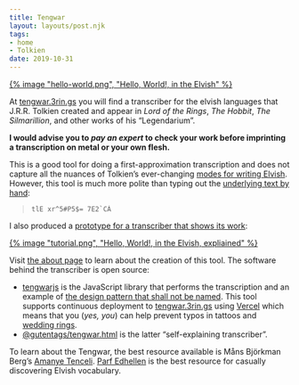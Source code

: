 ```yaml
---
title: Tengwar
layout: layouts/post.njk
tags:
- home
- Tolkien
date: 2019-10-31
---
```


[{% image "hello-world.png", "Hello, World!, in the Elvish" %}](https://tengwar.3rin.gs/)

At [tengwar.3rin.gs](https://tengwar.3rin.gs) you will find a transcriber for
the elvish languages that J.R.R.&nbsp;Tolkien created and appear in *Lord of
the Rings*, *The Hobbit*, *The Silmarillion*, and other works of his
“Legendarium”.

**I would advise you to *pay an expert* to check your work before imprinting a
transcription on metal or your own flesh.**

This is a good tool for doing a first-approximation transcription and does not
capture all the nuances of Tolkien’s ever-changing [modes for writing
Elvish](https://tengwar.3rin.gs/modes.html).
However, this tool is much more polite than typing out the [underlying text by
hand](https://www.acondia.com/fonts/):

> ```
> tlE xr^5#P5$= 7E2`CÁ
> ```

I also produced a [prototype for a transcriber that shows its
work](https://gutentags.github.io/tengwar.html/):

[{% image "tutorial.png", "Hello, World!, in the Elvish, expliained" %}](https://gutentags.github.io/tengwar.html/)

Visit [the about page](https://tengwar.3rin.gs/about.html) to learn about
the creation of this tool.
The software behind the transcriber is open source:

- [tengwarjs](https://github.com/kriskowal/tengwarjs) is the JavaScript library
  that performs the transcription and an example of [the design pattern that
  shall not be named](/tdptsnbn). This tool supports continuous deployment
  to [tengwar.3rin.gs](https://tengwar.3rin.gs) using [Vercel](https://vercel.com/)
  which means that you (*yes, you*) can help prevent typos in tattoos and
  [wedding rings](https://www.jenshansen.com/).
- [@gutentags/tengwar.html](https://github.com/gutentags/tengwar.html) is the
  latter “self-explaining transcriber”.

To learn about the Tengwar, the best resource available is Måns Björkman Berg’s
[Amanye Tenceli](https://at.boktypografen.se/).
[Parf Edhellen](https://www.elfdict.com/) is the best resource for casually
discovering Elvish vocabulary.

